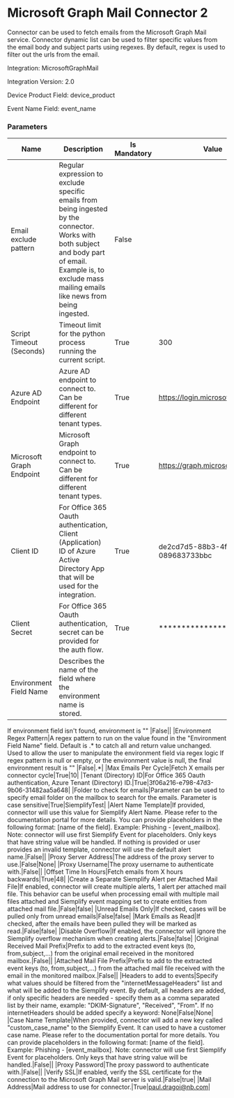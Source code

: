 # Microsoft Graph Mail Connector 2
Connector can be used to fetch emails from the Microsoft Graph Mail service. Connector dynamic list can be used to filter specific values from the email body and subject parts using regexes. By default, regex is used to filter out the urls from the email.


Integration: MicrosoftGraphMail

Integration Version: 2.0

Device Product Field: device_product

Event Name Field: event_name
### Parameters
|Name|Description|Is Mandatory|Value|
|----|-----------|------------|-----|
|Email exclude pattern|Regular expression to exclude specific emails from being ingested by the connector. Works with both subject and body part of email. Example is, to exclude mass mailing emails like news from being ingested.|False||
|Script Timeout (Seconds)|Timeout limit for the python process running the current script.|True|300|
|Azure AD Endpoint|Azure AD endpoint to connect to. Can be different for different tenant types.|True|https://login.microsoftonline.com|
|Microsoft Graph Endpoint|Microsoft Graph endpoint to connect to.  Can be different for different tenant types.|True|https://graph.microsoft.com|
|Client ID|For Office 365 Oauth authentication, Client (Application) ID of Azure Active Directory App that will be used for the integration.|True|de2cd7d5-88b3-4f0e-8322-089683733bbc|
|Client Secret|For Office 365 Oauth authentication, secret can be provided for the auth flow.|True|***************|
|Environment Field Name|Describes the name of the field where the environment name is stored.
If environment field isn't found, environment is ""
|False||
|Environment Regex Pattern|A regex pattern to run on the value found in the "Environment Field Name" field.
Default is .* to catch all and return value unchanged.
Used to allow the user to manipulate the environment field via regex logic
If regex pattern is null or empty, or the environment value is null, the final environment result is ""
|False|.*|
|Max Emails Per Cycle|Fetch X emails per connector cycle|True|10|
|Tenant (Directory) ID|For Office 365 Oauth authentication, Azure Tenant (Directory) ID.|True|3f06a216-e798-47d3-9b06-31482aa5a648|
|Folder to check for emails|Parameter can be used to specify email folder on the mailbox to search for the emails. Parameter is case sensitive|True|SiemplifyTest|
|Alert Name Template|If provided, connector will use this value for Siemplify Alert Name. Please refer to the documentation portal for more details. You can provide placeholders in the following format: [name of the field]. Example: Phishing - [event_mailbox]. Note: connector will use first Siemplify Event for placeholders. Only keys that have string value will be handled. If nothing is provided or user provides an invalid template, connector will use the default alert name.|False||
|Proxy Server Address|The address of the proxy server to use.|False|None|
|Proxy Username|The proxy username to authenticate with.|False||
|Offset Time In Hours|Fetch emails from X hours backwards|True|48|
|Create a Separate Siemplify Alert per Attached Mail File|If enabled, connector will create multiple alerts, 1 alert per attached mail file. This behavior can be useful when processing email with multiple mail files attached and Siemplify event mapping set to create entities from attached mail file.|False|false|
|Unread Emails Only|If checked, cases will be pulled only from unread emails|False|false|
|Mark Emails as Read|If checked, after the emails have been pulled they will be marked as read.|False|false|
|Disable Overflow|If enabled, the connector will ignore the Siemplify overflow mechanism when creating alerts.|False|false|
|Original Received Mail Prefix|Prefix to add to the extracted event keys (to, from,subject,…) from the original email received in the monitored mailbox.|False||
|Attached Mail File Prefix|Prefix to add to the extracted event keys (to, from,subject,…) from the attached mail file received with the email in the monitored mailbox.|False||
|Headers to add to events|Specify what values should be filtered from the "internetMessageHeaders" list and what will be added to the Siemplify event. By default, all headers are added, if only specific headers are needed - specify them as a comma separated list by their name, example: "DKIM-Signature", "Received", "From". If no internetHeaders should be added specify a keyword: None|False|None|
|Case Name Template|When provided, connector will add a new key called "custom_case_name" to the Siemplify Event. It can used to have a customer case name. Please refer to the documentation portal for more details. You can provide placeholders in the following format: [name of the field]. Example: Phishing - [event_mailbox]. Note: connector will use first Siemplify Event for placeholders. Only keys that have string value will be handled.|False||
|Proxy Password|The proxy password to authenticate with.|False||
|Verify SSL|If enabled, verify the SSL certificate for the connection to the Microsoft Graph Mail server is valid.|False|true|
|Mail Address|Mail address to use for connector.|True|paul.dragoi@nb.com|

